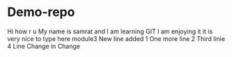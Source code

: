 # Demo-repo

Hi how r u
My name is samrat and I am learning GIT
I am enjoying it
it is very nice to type here
module3
New line added 1
One more line 2
Third linie
4 Line
Change in Change

